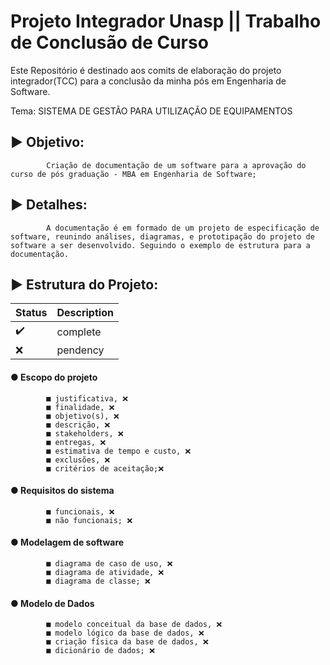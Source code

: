 # Projeto Integrador Unasp || Trabalho de Conclusão de Curso
Este Repositório é destinado aos comits de elaboração do projeto integrador(TCC) para a conclusão da minha pós em Engenharia de Software.

Tema: SISTEMA DE GESTÃO PARA UTILIZAÇÃO DE EQUIPAMENTOS




## ► Objetivo: 

            Criação de documentação de um software para a aprovação do curso de pós graduação - MBA em Engenharia de Software;
            
            
            
## ► Detalhes: 

            A documentação é em formado de um projeto de especificação de software, reunindo análises, diagramas, e prototipação do projeto de software a ser desenvolvido. Seguindo o exemplo de estrutura para a documentação.
            
            
     
## ► Estrutura do Projeto:

| Status | Description |
| --- | --- |
| ✔️ | complete |
| ❌ | pendency |



#### ● Escopo do projeto 
             
            ■ justificativa, ❌
            ■ finalidade, ❌
            ■ objetivo(s), ❌
            ■ descrição, ❌
            ■ stakeholders, ❌
            ■ entregas, ❌
            ■ estimativa de tempo e custo, ❌
            ■ exclusões, ❌
            ■ critérios de aceitação;❌

#### ● Requisitos do sistema 

            ■ funcionais, ❌
            ■ não funcionais; ❌

#### ● Modelagem de software 

            ■ diagrama de caso de uso, ❌
            ■ diagrama de atividade, ❌
            ■ diagrama de classe; ❌

#### ● Modelo de Dados 

            ■ modelo conceitual da base de dados, ❌
            ■ modelo lógico da base de dados, ❌
            ■ criação física da base de dados, ❌
            ■ dicionário de dados; ❌
            
            
